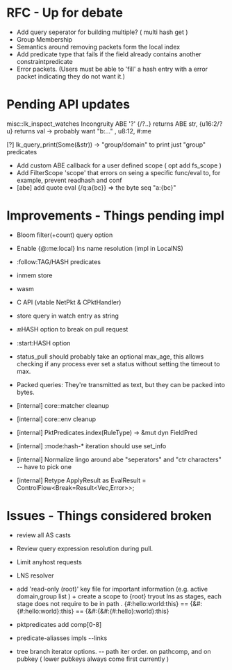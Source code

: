 # RFC - Up for debate
- Add query seperator for building multiple? ( multi hash get )
- Group Membership
- Semantics around removing packets form the local index
- Add predicate type that fails if the field already contains another constraintpredicate
- Error packets. (Users must be able to 'fill' a hash entry with a error packet indicating they do not want it.)

# Pending API updates

misc::lk_inspect_watches
Incongruity ABE '?' {/?..} returns ABE str, {u16:2/?u} returns val -> probably want "b:..." , u8:12, #:me

[?] lk_query_print(Some(&str)) -> "group/domain" to print just "group" predicates

- Add custom ABE callback for a user defined scope ( opt add fs_scope )
- Add FilterScope 'scope' that errors on seing a specific func/eval to, for example, prevent readhash and conf
- [abe] add quote eval {/q:a{bc}} => the byte seq "a:{bc}"

# Improvements - Things pending impl

- Bloom filter(+count) query option
- Enable {@:me:local} lns name resolution (impl in LocalNS)
- :follow:TAG/HASH predicates
- inmem store
- wasm
- C API  (vtable NetPkt & CPktHandler)
- store query in watch entry as string
- :end:HASH option to break on pull request
- :start:HASH option
- status_pull should probably take an optional max_age, this allows checking if any process ever set a status without setting the timeout to max.

- Packed queries: They're transmitted as text, but they can be packed into bytes.

- [internal] core::matcher cleanup
- [internal] core::env cleanup
- [internal] PktPredicates.index(RuleType) -> &mut dyn FieldPred
- [internal] :mode:hash-* iteration should use set_info
- [internal] Normalize lingo around abe "seperators" and "ctr characters" -- have to pick one
- [internal] Retype ApplyResult as EvalResult = ControlFlow<Break=Result<Vec<u8>,Error>>; 


# Issues - Things considered broken

- review all AS casts
- Review query expression resolution during pull.
- Limit anyhost requests
- LNS resolver
- add 'read-only (root)' key file for important information (e.g. active domain,group list ) + create a scope to {root}
tryout lns as stages, each stage does not require to be in path . 
{#:hello:world:this} == {&#:{#:hello:world}:this} == {&#:{&#:{#:hello}:world}:this}

- pktpredicates add comp[0-8]
- predicate-aliasses impls
 --links

- tree branch iterator options.
-- path iter order. on pathcomp, and on pubkey ( lower pubkeys always come first currently )
